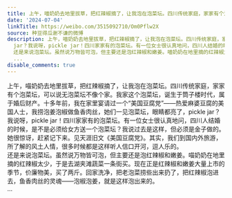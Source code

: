 ```yaml
---
title: 上午，喵奶奶去地里拔草，把红辣椒摘了，让我泡在泡菜坛。四川传统家庭，家家有个泡菜坛，可以说无泡菜坛不像个家。我家这个泡菜坛，诞生于筒子楼时代，属于婚后...
date: '2024-07-04'
linkTitle: https://weibo.com/3515092710/Om0Pflw2X
source: 种豆得瓜谢不谦的微博
description: 上午，喵奶奶去地里拔草，把红辣椒摘了，让我泡在泡菜坛。四川传统家庭，家家有个泡菜坛，可以说无泡菜坛不像个家。我家这个泡菜坛，诞生于筒子楼时代，属于婚后财产。十多年前，我在家里宴请过一个“美国豆腐党”——热爱麻婆豆腐的美国人士，我捞泡姜泡椒做鱼香肉丝，她们一见泡菜坛，眼睛都亮了，pickle
  jar？我说呀，pickle jar！四川家家有的泡菜坛。有一位女士很认真地问，四川人结婚的时候，是不是必须给女方送一个泡菜坛？我说过去是这样，但必须是金子做的。她很惊讶，赶紧记下来。见天涯旧文《美国豆腐党》。其实，我们到国内外旅游，所了解的风土人情，很多时候都是这样听人信口开河，逗人乐的。<br>
  还是来说泡菜坛。虽然说万物皆可泡，但主要还是泡红辣椒和嫩姜。喵奶奶在地里摘的红辣椒太少，于是去湖夹滩蔬菜一条街买。现在正是红辣椒和嫩姜大量上市的季节，价廉物美，买了两斤。回家洗净，把老泡菜捞些出来扔了，把红辣椒泡进去，鱼香肉丝的灵魂——泡椒泡姜，就是这样泡出来的。<br>
  ...
disable_comments: true
---
```

上午，喵奶奶去地里拔草，把红辣椒摘了，让我泡在泡菜坛。四川传统家庭，家家有个泡菜坛，可以说无泡菜坛不像个家。我家这个泡菜坛，诞生于筒子楼时代，属于婚后财产。十多年前，我在家里宴请过一个“美国豆腐党”——热爱麻婆豆腐的美国人士，我捞泡姜泡椒做鱼香肉丝，她们一见泡菜坛，眼睛都亮了，pickle jar？我说呀，pickle jar！四川家家有的泡菜坛。有一位女士很认真地问，四川人结婚的时候，是不是必须给女方送一个泡菜坛？我说过去是这样，但必须是金子做的。她很惊讶，赶紧记下来。见天涯旧文《美国豆腐党》。其实，我们到国内外旅游，所了解的风土人情，很多时候都是这样听人信口开河，逗人乐的。<br> 还是来说泡菜坛。虽然说万物皆可泡，但主要还是泡红辣椒和嫩姜。喵奶奶在地里摘的红辣椒太少，于是去湖夹滩蔬菜一条街买。现在正是红辣椒和嫩姜大量上市的季节，价廉物美，买了两斤。回家洗净，把老泡菜捞些出来扔了，把红辣椒泡进去，鱼香肉丝的灵魂——泡椒泡姜，就是这样泡出来的。<br> ...